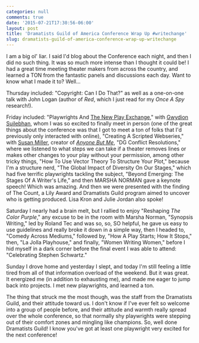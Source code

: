 ```yaml
---
categories: null
comments: true
date: '2015-07-21T17:30:56-06:00'
layout: post
title: 'Dramatists Guild of America Conference Wrap Up #writechange'
slug: dramatists-guild-of-america-conference-wrap-up-writechange
---
```


I am a big ol' liar. I said I'd blog about the Conference each night, and then I did no such thing. It was so much more intense than I thought it could be! I had a great time meeting theater makers from across the country, and learned a TON from the fantastic panels and discussions each day. Want to know what I made it to? Well...

Thursday included: "Copyright: Can I Do That?" as well as a one-on-one talk with John Logan (author of *Red*, which I just read for my *Once A Spy* research!).

Friday included: "Playwrights And [The New Play Exchange](https://newplayexchange.org/)," with [Gwydion Suilebhan](https://twitter.com/GwydionS), whom I was so excited to finally meet in person (one of the great things about the conference was that I got to meet a ton of folks that I'd previously only interacted with online), "Creating A Scripted Webseries," with [Susan Miller](https://twitter.com/susanmillernyc), creator of [*Anyone But Me*](http://anyonebutmeseries.com/), "DG Conflict Resolutions," where we listened to what steps we can take if a theater removes lines or makes other changes to your play without your permission, among other tricky things, "How To Use Vector Theory To Structure Your Plot," because I'm a structure nerd, "The Global Impact of Diversity On Our Stages," which had five terrific playwrights tackling the subject, "Beyond Emerging: The Stages Of A Writer's Life," and then MARSHA NORMAN gave a keynote speech! Which was amazing. And then we were presented with the finding of The Count, a Lily Award and Dramatists Guild program aimed to uncover who is getting produced. Lisa Kron and Julie Jordan also spoke!

Saturday I nearly had a brain melt, but I rallied to enjoy "Reshaping *The Color Purple*," any excuse to be in the room with Marsha Norman, "Synopsis Writing," led by Roland Tec and was so, so, SO helpful, he gave us easy to use guidelines and really broke it down in a simple way, then I headed to, "Comedy Across Mediums," followed by, "How A Play Starts; How It Stops," then, "La Jolla Playhouse," and finally, "Women Writing Women," before I hid myself in a dark corner before the final event I was able to attend: "Celebrating Stephen Schwartz."

Sunday I drove home and yesterday I slept, and today I'm still feeling a little tired from all of that information overload of the weekend. But it was great. It energized me (in addition to exhausting me), and made me eager to jump back into projects. I met new playwrights, and learned a ton. 

The thing that struck me the most though, was the staff from the Dramatists Guild, and their attitude toward us. I don't know if I've ever felt so welcome into a group of people before, and their attitude and warmth really spread over the whole conference, so that normally shy playwrights were stepping out of their comfort zones and mingling like champions. So, well done Dramatists Guild! I know you've got at least one playwright very excited for the next conference!